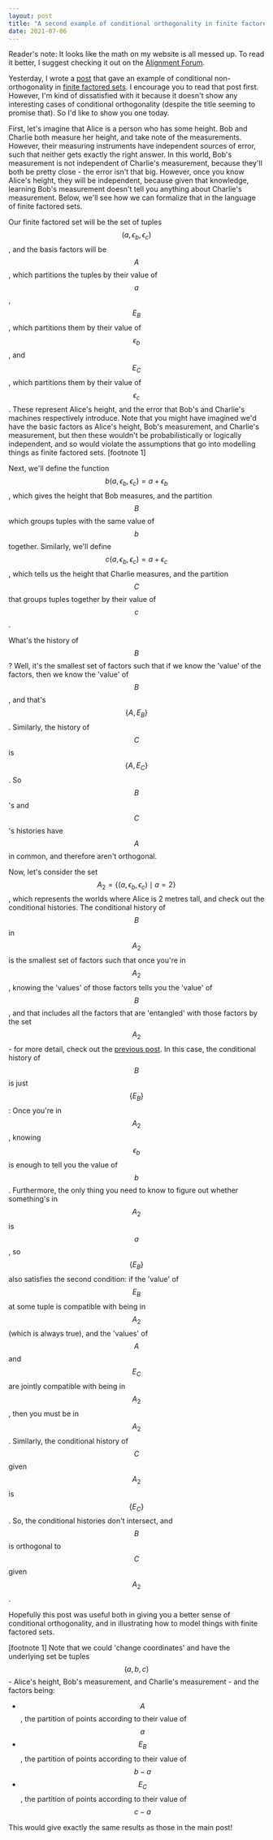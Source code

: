 ```yaml
---
layout: post
title: "A second example of conditional orthogonality in finite factored sets"
date: 2021-07-06
---
```


Reader's note: It looks like the math on my website is all messed up. To read it better, I suggest checking it out on the [Alignment Forum](https://www.alignmentforum.org/posts/GFGNwCwkffBevyXR2/a-second-example-of-conditional-orthogonality-in-finite).

Yesterday, I wrote a [post](https://danielfilan.com/2021/07/05/simple_example_conditional_orthogonality_ffs.html) that gave an example of conditional non-orthogonality in [finite factored sets](https://www.alignmentforum.org/s/kxs3eeEti9ouwWFzr/p/N5Jm6Nj4HkNKySA5Z). I encourage you to read that post first. However, I'm kind of dissatisfied with it because it doesn't show any interesting cases of conditional orthogonality (despite the title seeming to promise that). So I'd like to show you one today.

First, let's imagine that Alice is a person who has some height. Bob and Charlie both measure her height, and take note of the measurements. However, their measuring instruments have independent sources of error, such that neither gets exactly the right answer. In this world, Bob's measurement is not independent of Charlie's measurement, because they'll both be pretty close - the error isn't that big. However, once you know Alice's height, they will be independent, because given that knowledge, learning Bob's measurement doesn't tell you anything about Charlie's measurement. Below, we'll see how we can formalize that in the language of finite factored sets.

Our finite factored set will be the set of tuples $$(a, \epsilon_b, \epsilon_c)$$, and the basis factors will be $$A$$, which partitions the tuples by their value of $$a$$, $$E_B$$, which partitions them by their value of $$\epsilon_b$$, and $$E_C$$, which partitions them by their value of $$\epsilon_c$$. These represent Alice's height, and the error that Bob's and Charlie's machines respectively introduce. Note that you might have imagined we'd have the basic factors as Alice's height, Bob's measurement, and Charlie's measurement, but then these wouldn't be probabilistically or logically independent, and so would violate the assumptions that go into modelling things as finite factored sets. [footnote 1]

Next, we'll define the function $$b(a, \epsilon_b, \epsilon_c) = a + \epsilon_b$$, which gives the height that Bob measures, and the partition $$B$$ which groups tuples with the same value of $$b$$ together. Similarly, we'll define $$c(a, \epsilon_b, \epsilon_c) = a + \epsilon_c$$, which tells us the height that Charlie measures, and the partition $$C$$ that groups tuples together by their value of $$c$$.

What's the history of $$B$$? Well, it's the smallest set of factors such that if we know the 'value' of the factors, then we know the 'value' of $$B$$, and that's $$\{A, E_B\}$$. Similarly, the history of $$C$$ is $$\{A, E_C\}$$. So $$B$$'s and $$C$$'s histories have $$A$$ in common, and therefore aren't orthogonal.

Now, let's consider the set $$A_2 = \{(a, \epsilon_b, \epsilon_c) \mid a = 2\}$$, which represents the worlds where Alice is 2 metres tall, and check out the conditional histories. The conditional history of $$B$$ in $$A_2$$ is the smallest set of factors such that once you're in $$A_2$$, knowing the 'values' of those factors tells you the 'value' of $$B$$, and that includes all the factors that are 'entangled' with those factors by the set $$A_2$$ - for more detail, check out the [previous post](https://danielfilan.com/2021/07/05/simple_example_conditional_orthogonality_ffs.html). In this case, the conditional history of $$B$$ is just $$\{E_B\}$$: Once you're in $$A_2$$, knowing $$\epsilon_b$$ is enough to tell you the value of $$b$$. Furthermore, the only thing you need to know to figure out whether something's in $$A_2$$ is $$a$$, so $$\{E_B\}$$ also satisfies the second condition: if the 'value' of $$E_B$$ at some tuple is compatible with being in $$A_2$$ (which is always true), and the 'values' of $$A$$ and $$E_C$$ are jointly compatible with being in $$A_2$$, then you must be in $$A_2$$. Similarly, the conditional history of $$C$$ given $$A_2$$ is $$\{E_C\}$$. So, the conditional histories don't intersect, and $$B$$ is orthogonal to $$C$$ given $$A_2$$.

Hopefully this post was useful both in giving you a better sense of conditional orthogonality, and in illustrating how to model things with finite factored sets.

[footnote 1] Note that we could 'change coordinates' and have the underlying set be tuples $$(a,b,c)$$ - Alice's height, Bob's measurement, and Charlie's measurement - and the factors being:
- $$A$$, the partition of points according to their value of $$a$$
- $$E_B$$, the partition of points according to their value of $$b - a$$
- $$E_C$$, the partition of points according to their value of $$c - a$$

This would give exactly the same results as those in the main post!
